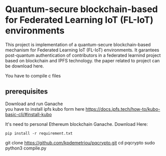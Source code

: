 #  Quantum-secure blockchain-based for Federated Learning IoT (FL-IoT) environments
This project is implementation of a quantum-secure blockchain-based mechanism for Federated Learning IoT (FL-IoT) environments.
It garantees post-quantum authentication of contributors in a federated learnind project based on blockchain and IPFS technology. the paper related to project can be download here.


You have to compile c files



## prerequisites
Download and run Ganache  
you have to install ipfs kubo form here https://docs.ipfs.tech/how-to/kubo-basic-cli/#install-kubo


It's need to personal Ethereum blockchain Ganache. Download Here:   


```
pip install -r requirement.txt
```

git clone https://github.com/kpdemetriou/pqcrypto.git
cd pqcrypto
sudo python3 compile.py